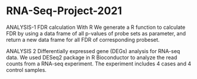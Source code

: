 # RNA-Seq-Project-2021

ANALYSIS-1
FDR calculation With R
We generate a R function to calculate FDR by using a data frame of all p-values of probe sets as parameter, and return a new data frame for all FDR of corresponding probeset.

ANALYSIS 2
Differentially expressed gene (DEGs) analysis for RNA-seq data.
We used DESeq2 package in R Bioconductor to analyze the read counts from a RNA-seq experiment. The experiment includes 4 cases and 4 control samples. 
